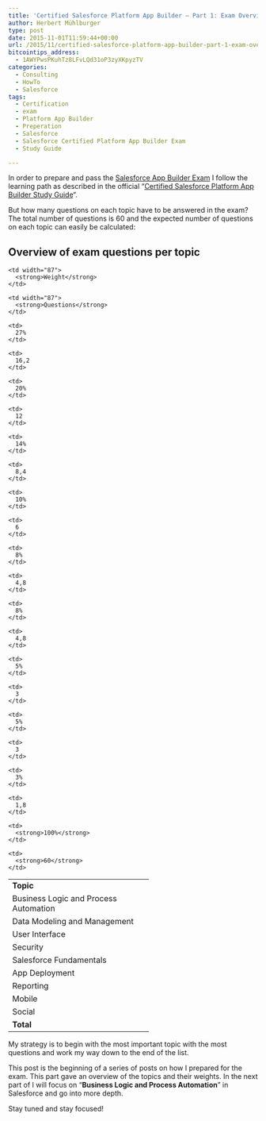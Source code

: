 ```yaml
---
title: 'Certified Salesforce Platform App Builder – Part 1: Exam Overview'
author: Herbert Mühlburger
type: post
date: 2015-11-01T11:59:44+00:00
url: /2015/11/certified-salesforce-platform-app-builder-part-1-exam-overview/
bitcointips_address:
  - 1AWYPwsPKuhTz8LFvLQd31oP3zyXKpyzTV
categories:
  - Consulting
  - HowTo
  - Salesforce
tags:
  - Certification
  - exam
  - Platform App Builder
  - Preperation
  - Salesforce
  - Salesforce Certified Platform App Builder Exam
  - Study Guide

---
```

In order to prepare and pass the <a href="http://certification.salesforce.com/app-builders" target="_blank">Salesforce App Builder Exam</a> I follow the learning path as described in the official &#8220;<a href="http://certification.salesforce.com/SG_CertifiedPlatformAppBuilder.pdf" target="_blank">Certified Salesforce Platform App Builder Study Guide</a>&#8220;.

But how many questions on each topic have to be answered in the exam? The total number of questions is 60 and the expected number of questions on each topic can easily be calculated:

## Overview of exam questions per topic

<table width="442">
  <tr>
    <td width="268">
      <strong>Topic</strong>
    </td>
    
    <td width="87">
      <strong>Weight</strong>
    </td>
    
    <td width="87">
      <strong>Questions</strong>
    </td>
  </tr>
  
  <tr>
    <td>
      Business Logic and Process Automation
    </td>
    
    <td>
      27%
    </td>
    
    <td>
      16,2
    </td>
  </tr>
  
  <tr>
    <td>
      Data Modeling and Management
    </td>
    
    <td>
      20%
    </td>
    
    <td>
      12
    </td>
  </tr>
  
  <tr>
    <td>
      User Interface
    </td>
    
    <td>
      14%
    </td>
    
    <td>
      8,4
    </td>
  </tr>
  
  <tr>
    <td>
      Security
    </td>
    
    <td>
      10%
    </td>
    
    <td>
      6
    </td>
  </tr>
  
  <tr>
    <td>
      Salesforce Fundamentals
    </td>
    
    <td>
      8%
    </td>
    
    <td>
      4,8
    </td>
  </tr>
  
  <tr>
    <td>
      App Deployment
    </td>
    
    <td>
      8%
    </td>
    
    <td>
      4,8
    </td>
  </tr>
  
  <tr>
    <td>
      Reporting
    </td>
    
    <td>
      5%
    </td>
    
    <td>
      3
    </td>
  </tr>
  
  <tr>
    <td>
      Mobile
    </td>
    
    <td>
      5%
    </td>
    
    <td>
      3
    </td>
  </tr>
  
  <tr>
    <td>
      Social
    </td>
    
    <td>
      3%
    </td>
    
    <td>
      1,8
    </td>
  </tr>
  
  <tr>
    <td>
      <strong>Total</strong>
    </td>
    
    <td>
      <strong>100%</strong>
    </td>
    
    <td>
      <strong>60</strong>
    </td>
  </tr>
</table>

My strategy is to begin with the most important topic with the most questions and work my way down to the end of the list.

This post is the beginning of a series of posts on how I prepared for the exam. This part gave an overview of the topics and their weights. In the next part of I will focus on &#8220;**Business Logic and Process Automation**&#8221; in Salesforce and go into more depth.

Stay tuned and stay focused!